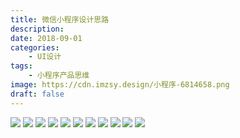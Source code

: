 ```yaml
---
title: 微信小程序设计思路
description: 
date: 2018-09-01
categories: 
    - UI设计
tags: 
    - 小程序产品思维
image: https://cdn.imzsy.design/小程序-6814658.png
draft: false
---
```




![](https://cdn.imzsy.design/FinWd7IvzAlqntveEQ8X9x6KM9XZ)
![](https://cdn.imzsy.design/FtSAEfy8uvdisy1N6eE8-0ml1yiP)
![](https://cdn.imzsy.design/Fm1mcnoHDEbRNikN2ZzPvM4ObBTT)
![](https://cdn.imzsy.design/FoFLTL-mghfFh15sZaXtYyrVPr97)
![](https://cdn.imzsy.design/Fhxau3KleHAU-cSYOOR43fq15axi)
![](https://cdn.imzsy.design/FgfXubPzVeVVKg8P0Ikg3K2a7cBx)
![](https://cdn.imzsy.design/FnRSi8hCxambrddarqk56Ieak3bx)
![](https://cdn.imzsy.design/Fi0y2RGPFgaIq8DGM732_wJZR83u)
![](https://cdn.imzsy.design/Fvt5IjNSUpksjykdzPFRVQZKwqAO)
![](https://cdn.imzsy.design/FuEPzTThUN50rAXe-JwNDZ-wHBPH)
![](https://cdn.imzsy.design/FiXGa-1welgu7TWgNXvQ0V3Yy_zx)